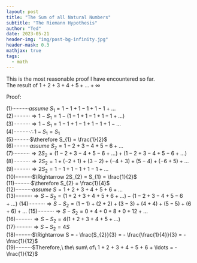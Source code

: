 ```yaml
---
layout: post
title: "The Sum of all Natural Numbers"
subtitle: "The Riemann Hypothesis"
author: "Ted"
date: 2023-05-21
header-img: "img/post-bg-infinity.jpg"
header-mask: 0.3
mathjax: true
tags:
  - math
---
```


This is the most reasonable proof I have encountered so far.                          
The result of $1 + 2 + 3 + 4 + 5 + \ldots + \infty$

Proof:

(1)···········$assume\ S_{1} = 1 - 1 + 1 - 1 + 1 - 1 + \ldots$                                              
(2)···········$\Rightarrow 1 - S_{1} = 1 - (1 - 1 + 1 - 1 + 1 - 1 + \ldots)$                                
(3)···········$\Rightarrow 1 - S_{1} = 1 - 1 + 1 - 1 + 1 - 1 + 1 - \ldots$                                  
(4)···········$\therefore 1 - S_{1} = S_{1}$                                                                
(5)···········$\therefore S_{1} = \frac{1}{2}$                                                              
(6)···········$assume\ S_{2} = 1 - 2 + 3 - 4 + 5 - 6 + \ldots$                                              
(7)···········$\Rightarrow 2S_{2} = (1 - 2 + 3 - 4 + 5 - 6 + \ldots) + (1 - 2 + 3 - 4 + 5 - 6 + \ldots)$    
(8)···········$\Rightarrow 2S_{2} = 1 + ( - 2 + 1) + (3 - 2) + ( - 4 + 3) + (5 - 4) + ( - 6 + 5) + \ldots$  
(9)···········$\Rightarrow 2S_{2} = 1 - 1 + 1 - 1 + 1 - 1 + \ldots$                                         
(10)···········$\Rightarrow 2S_{2} = S_{1} = \frac{1}{2}$                                                   
(11)···········$\therefore S_{2} = \frac{1}{4}$                                                             
(12)···········$assume\ S = 1 + 2 + 3 + 4 + 5 + 6 + \ldots$                                                 
(13)···········$\Rightarrow S - S_{2} = (1 + 2 + 3 + 4 + 5 + 6 + \ldots) - (1 - 2 + 3 - 4 + 5 - 6 + \ldots)$
(14)···········$\Rightarrow S - S_{2} = (1 - 1) + (2 + 2) + (3 - 3) + (4 + 4) + (5 - 5) + (6 + 6) + \ldots$ 
(15)···········$\Rightarrow S - S_{2} = 0 + 4 + 0 + 8 + 0 + 12 + \ldots$                                    
(16)···········$\Rightarrow S - S_{2} = 4(1 + 2 + 3 + 4 + 5 + \ldots)$                                      
(17)···········$\Rightarrow S - S_{2} = 4S$                                                                 
(18)···········$\Rightarrow S = - \frac{S_{2}}{3} = - \frac{\frac{1}{4}}{3} = - \frac{1}{12}$               
(19)···········$Therefore,\ the\ sum\ of\ 1 + 2 + 3 + 4 + 5 + 6 + \ldots = - \frac{1}{12}$                  

